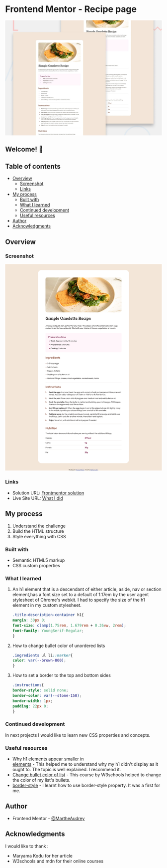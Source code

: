# Frontend Mentor - Recipe page

![Design preview for the Recipe page coding challenge](./preview.jpg)

## Welcome! 👋

## Table of contents

- [Overview](#overview)
  - [Screenshot](#screenshot)
  - [Links](#links)
- [My process](#my-process)
  - [Built with](#built-with)
  - [What I learned](#what-i-learned)
  - [Continued development](#continued-development)
  - [Useful resources](#useful-resources)
- [Author](#author)
- [Acknowledgments](#acknowledgments)

## Overview

### Screenshot

![Recipe page screenshot](/recipe_project-screenshot.png)

### Links

- Solution URL: [Frontmentor solution](https://www.frontendmentor.io/challenges/recipe-page-KiTsR8QQKm)
- Live Site URL: [What I did](https://martheaudrey.github.io/recipe_page/)

## My process

1. Understand the challenge
2. Build the HTML structure
3. Style everything with CSS

### Built with

- Semantic HTML5 markup
- CSS custom properties


### What I learned

1. An h1 element that is a descendant of either article, aside, nav or section element,has a font size set to a default of 1.17em by the user agent stylesheet of Chrome's webkit. I had to specify the size of the h1 element in my custom stylesheet.

    ```css
    .title-description-container h1{
    margin: 30px 0;
    font-size: clamp(1.75rem, 1.679rem + 0.36vw, 2rem);
    font-family: YoungSerif-Regular;
    }
    ```
2. How to change bullet color of unordered lists

    ```css
    .ingredients ul li::marker{
    color: var(--brown-800);
    }
    ```

3. How to set a border to the top and bottom sides

     ```css
    .instructions{
    border-style: solid none;
    border-color: var(--stone-150);
    border-width: 1px;
    padding: 22px 0;
    }
    ```

### Continued development

In next projects I would like to learn new CSS properties and concepts.

### Useful resources

- [Why h1 elements appear smaller in <section> elements](https://maryamakodu.hashnode.dev/why-h1-elements-appear-smaller-in-section-elements) - This helped me to understand why my h1 didn't display as it ought to. The topic is well explained. I recommend it.
- [Change bullet color of list](https://www.w3schools.com/HOWTO/howto_css_bullet_color.asp) - This course by W3schools helped to change the color of my list's bullets.
- [border-style](https://developer.mozilla.org/en-US/docs/Web/CSS/border-style#values) - I learnt how to use border-style property. It was a first for me.


## Author

- Frontend Mentor - [@MartheAudrey](https://www.frontendmentor.io/profile/MartheAudrey)


## Acknowledgments

I would like to thank :
- Maryama Kodu for her article
- W3schools and mdn for their online courses
